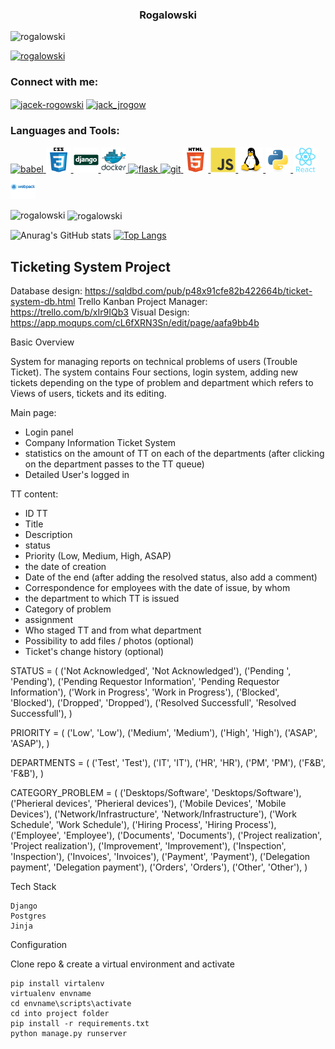 <h3 align="center">Rogalowski</h3>

<p align="left"> <img src="https://komarev.com/ghpvc/?username=rogalowski&label=Profile%20views&color=0e75b6&style=flat" alt="rogalowski" /> </p>

<p align="left"> <a href="https://github.com/ryo-ma/github-profile-trophy"><img src="https://github-profile-trophy.vercel.app/?username=rogalowski" alt="rogalowski" /></a> </p>

<h3 align="left">Connect with me:</h3>
<p align="left">
<a href="https://linkedin.com/in/jacek-rogowski" target="blank"><img align="center" src="https://raw.githubusercontent.com/rahuldkjain/github-profile-readme-generator/master/src/images/icons/Social/linked-in-alt.svg" alt="jacek-rogowski" height="30" width="40" /></a>
<a href="https://instagram.com/jack_jrogow" target="blank"><img align="center" src="https://raw.githubusercontent.com/rahuldkjain/github-profile-readme-generator/master/src/images/icons/Social/instagram.svg" alt="jack_jrogow" height="30" width="40" /></a>
</p>

<h3 align="left">Languages and Tools:</h3>
<p align="left"> <a href="https://babeljs.io/" target="_blank" rel="noreferrer"> <img src="https://www.vectorlogo.zone/logos/babeljs/babeljs-icon.svg" alt="babel" width="40" height="40"/> </a> <a href="https://www.w3schools.com/css/" target="_blank" rel="noreferrer"> <img src="https://raw.githubusercontent.com/devicons/devicon/master/icons/css3/css3-original-wordmark.svg" alt="css3" width="40" height="40"/> </a> <a href="https://www.djangoproject.com/" target="_blank" rel="noreferrer"> <img src="https://raw.githubusercontent.com/devicons/devicon/master/icons/django/django-original.svg" alt="django" width="40" height="40"/> </a> <a href="https://www.docker.com/" target="_blank" rel="noreferrer"> <img src="https://raw.githubusercontent.com/devicons/devicon/master/icons/docker/docker-original-wordmark.svg" alt="docker" width="40" height="40"/> </a> <a href="https://flask.palletsprojects.com/" target="_blank" rel="noreferrer"> <img src="https://www.vectorlogo.zone/logos/pocoo_flask/pocoo_flask-icon.svg" alt="flask" width="40" height="40"/> </a> <a href="https://git-scm.com/" target="_blank" rel="noreferrer"> <img src="https://www.vectorlogo.zone/logos/git-scm/git-scm-icon.svg" alt="git" width="40" height="40"/> </a> <a href="https://www.w3.org/html/" target="_blank" rel="noreferrer"> <img src="https://raw.githubusercontent.com/devicons/devicon/master/icons/html5/html5-original-wordmark.svg" alt="html5" width="40" height="40"/> </a> <a href="https://developer.mozilla.org/en-US/docs/Web/JavaScript" target="_blank" rel="noreferrer"> <img src="https://raw.githubusercontent.com/devicons/devicon/master/icons/javascript/javascript-original.svg" alt="javascript" width="40" height="40"/> </a> <a href="https://www.linux.org/" target="_blank" rel="noreferrer"> <img src="https://raw.githubusercontent.com/devicons/devicon/master/icons/linux/linux-original.svg" alt="linux" width="40" height="40"/> </a> <a href="https://www.python.org" target="_blank" rel="noreferrer"> <img src="https://raw.githubusercontent.com/devicons/devicon/master/icons/python/python-original.svg" alt="python" width="40" height="40"/> </a> <a href="https://reactjs.org/" target="_blank" rel="noreferrer"> <img src="https://raw.githubusercontent.com/devicons/devicon/master/icons/react/react-original-wordmark.svg" alt="react" width="40" height="40"/> </a> <a href="https://webpack.js.org" target="_blank" rel="noreferrer"> <img src="https://raw.githubusercontent.com/devicons/devicon/d00d0969292a6569d45b06d3f350f463a0107b0d/icons/webpack/webpack-original-wordmark.svg" alt="webpack" width="40" height="40"/> </a> </p>

<p><img align="left" src="https://github-readme-stats.vercel.app/api/top-langs?username=rogalowski&show_icons=true&locale=en&layout=compact" alt="rogalowski" /></p>

<p>&nbsp;<img align="center" src="https://github-readme-stats.vercel.app/api?username=rogalowski&show_icons=true&locale=en" alt="rogalowski" /></p>


![Anurag's GitHub stats](https://github-readme-stats.vercel.app/api?username=Rogalowski&show_icons=true&theme=highcontrast)
[![Top Langs](https://github-readme-stats.vercel.app/api/top-langs/?username=Rogalowski&layout=compact)](https://github.com/anuraghazra/github-readme-stats)



<h2>Ticketing System Project</h2>

Database design: https://sqldbd.com/pub/p48x91cfe82b422664b/ticket-system-db.html
Trello Kanban Project Manager: https://trello.com/b/xIr9IQb3 
Visual Design: https://app.moqups.com/cL6fXRN3Sn/edit/page/aafa9bb4b

Basic Overview

System for managing reports on technical problems of users (Trouble Ticket). The system contains
Four sections, login system, adding new tickets depending on the type of problem and department which refers to
Views of users, tickets and its editing.


 
Main page:
- Login panel
- Company Information Ticket System
- statistics on the amount of TT on each of the departments (after clicking on the department passes to the TT queue)
- Detailed User's logged in

 
TT content:
- ID TT
- Title
- Description
- status
- Priority (Low, Medium, High, ASAP)
- the date of creation
- Date of the end (after adding the resolved status, also add a comment)
- Correspondence for employees with the date of issue, by whom
- the department to which TT is issued
- Category of problem
- assignment
- Who staged TT and from what department
- Possibility to add files / photos (optional)
- Ticket's change history (optional)


STATUS = (
    ('Not Acknowledged', 'Not Acknowledged'),
    ('Pending ', 'Pending'),
    ('Pending Requestor Information', 'Pending Requestor Information'),
    ('Work in Progress', 'Work in Progress'),
    ('Blocked', 'Blocked'),
    ('Dropped', 'Dropped'),
    ('Resolved Successfull', 'Resolved Successfull'),
)

PRIORITY = (
    ('Low', 'Low'),
    ('Medium', 'Medium'),
    ('High', 'High'),
    ('ASAP', 'ASAP'),
)

DEPARTMENTS = (
    ('Test', 'Test'),
    ('IT', 'IT'),
    ('HR', 'HR'),
    ('PM', 'PM'),
    ('F&B', 'F&B'),
)

CATEGORY_PROBLEM =  (
    ('Desktops/Software', 'Desktops/Software'),
    ('Pherieral devices', 'Pherieral devices'),
    ('Mobile Devices', 'Mobile Devices'),
    ('Network/Infrastructure', 'Network/Infrastructure'),
    ('Work Schedule', 'Work Schedule'),
    ('Hiring Process', 'Hiring Process'),
    ('Employee', 'Employee'),
    ('Documents', 'Documents'),
    ('Project realization', 'Project realization'),
    ('Improvement', 'Improvement'),
    ('Inspection', 'Inspection'),
    ('Invoices', 'Invoices'),
    ('Payment', 'Payment'),
    ('Delegation payment', 'Delegation payment'),
    ('Orders', 'Orders'),
    ('Other', 'Other'),
)


Tech Stack

    Django
    Postgres
    Jinja

Configuration

Clone repo & create a virtual environment and activate

    pip install virtalenv
    virtualenv envname
    cd envname\scripts\activate
    cd into project folder
    pip install -r requirements.txt
    python manage.py runserver
